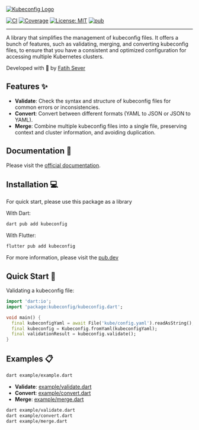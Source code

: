 [![Kubeconfig Logo][kubeconfig_logo]][kubeconfig_link]

[![CI][ci_badge]][ci_link]
[![Coverage][coverage_badge]][coverage_link]
[![License: MIT][license_badge]][license_link]
[![pub][pub_badge]][pub_link]

---
A library that simplifies the management of kubeconfig files. It offers a bunch of features, such as validating, merging, and converting kubeconfig files, to ensure that you have a consistent and optimized configuration for accessing multiple Kubernetes clusters.

Developed with 💙 by [Fatih Sever][fatihsever_link]

## Features ✨
- **Validate**: Check the syntax and structure of kubeconfig files for common errors or inconsistencies.
- **Convert**: Convert between different formats (YAML to JSON or JSON to YAML).
- **Merge**: Combine multiple kubeconfig files into a single file, preserving context and cluster information, and avoiding duplication.

## Documentation 📝
Please visit the [official documentation][docs_link].

## Installation 💻
For quick start, please use this package as a library

With Dart:
```sh
dart pub add kubeconfig
```
With Flutter:
```sh
flutter pub add kubeconfig
```
For more information, please visit the [pub.dev](https://pub.dev/packages/kubeconfig/install)

## Quick Start 🚀
Validating a kubeconfig file:
```dart
import 'dart:io';
import 'package:kubeconfig/kubeconfig.dart';

void main() {
  final kubeconfigYaml = await File('kube/config.yaml').readAsString();
  final kubeconfig = Kubeconfig.fromYaml(kubeconfigYaml);
  final validationResult = kubeconfig.validate();
}
```

## Examples 📋
```sh
dart example/example.dart
```

- **Validate**: [example/validate.dart](example/validate.dart)
- **Convert**: [example/convert.dart](example/convert.dart)
- **Merge**: [example/merge.dart](example/merge.dart)
```sh
dart example/validate.dart
dart example/convert.dart
dart example/merge.dart
```

[kubeconfig_logo]: https://raw.githubusercontent.com/nopso/kubeconfig-dart/main/assets/logo.svg
[kubeconfig_link]: https://kubeconfig-dart.nopso.io/
[ci_badge]: https://github.com/nopso/kubeconfig-dart/actions/workflows/ci.yml/badge.svg?branch=main
[ci_link]: https://github.com/nopso/kubeconfig-dart/actions/workflows/ci.yml
[coverage_badge]: https://codecov.io/github/nopso/kubeconfig-dart/graph/badge.svg?token=HJNIIKONS2
[coverage_link]: https://codecov.io/github/nopso/kubeconfig-dart
[license_badge]: https://img.shields.io/badge/license-MIT-blue.svg
[license_link]: https://opensource.org/licenses/MIT
[pub_badge]: https://img.shields.io/pub/v/kubeconfig
[pub_link]: https://pub.dev/packages/kubeconfig
[fatihsever_link]: https://fatihsever.com/
[docs_link]: https://kubeconfig-dart.nopso.io/
